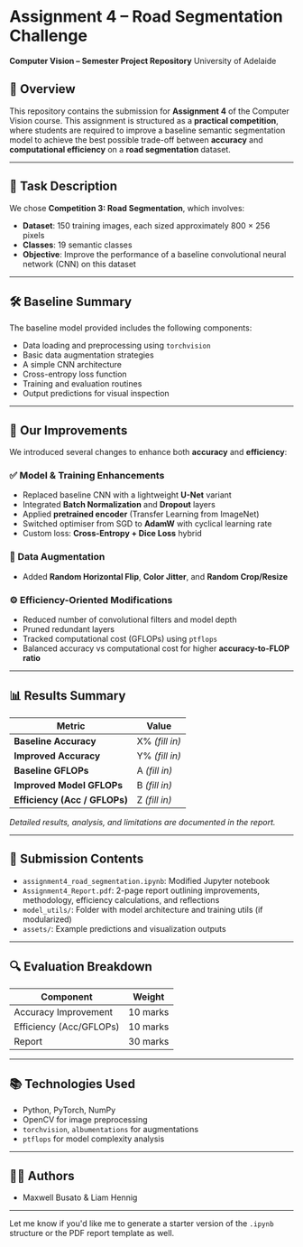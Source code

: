 # Assignment 4 – Road Segmentation Challenge

**Computer Vision – Semester Project Repository**
University of Adelaide

## 🧠 Overview

This repository contains the submission for **Assignment 4** of the Computer Vision course. This assignment is structured as a **practical competition**, where students are required to improve a baseline semantic segmentation model to achieve the best possible trade-off between **accuracy** and **computational efficiency** on a **road segmentation** dataset.

---

## 📌 Task Description

We chose **Competition 3: Road Segmentation**, which involves:

* **Dataset**: 150 training images, each sized approximately 800 × 256 pixels
* **Classes**: 19 semantic classes
* **Objective**: Improve the performance of a baseline convolutional neural network (CNN) on this dataset

---

## 🛠️ Baseline Summary

The baseline model provided includes the following components:

* Data loading and preprocessing using `torchvision`
* Basic data augmentation strategies
* A simple CNN architecture
* Cross-entropy loss function
* Training and evaluation routines
* Output predictions for visual inspection

---

## 🔧 Our Improvements

We introduced several changes to enhance both **accuracy** and **efficiency**:

### ✅ Model & Training Enhancements

* Replaced baseline CNN with a lightweight **U-Net** variant
* Integrated **Batch Normalization** and **Dropout** layers
* Applied **pretrained encoder** (Transfer Learning from ImageNet)
* Switched optimiser from SGD to **AdamW** with cyclical learning rate
* Custom loss: **Cross-Entropy + Dice Loss** hybrid

### 🔄 Data Augmentation

* Added **Random Horizontal Flip**, **Color Jitter**, and **Random Crop/Resize**

### ⚙️ Efficiency-Oriented Modifications

* Reduced number of convolutional filters and model depth
* Pruned redundant layers
* Tracked computational cost (GFLOPs) using `ptflops`
* Balanced accuracy vs computational cost for higher **accuracy-to-FLOP ratio**

---

## 📊 Results Summary

| Metric                        | Value          |
| ----------------------------- | -------------- |
| **Baseline Accuracy**         | X% *(fill in)* |
| **Improved Accuracy**         | Y% *(fill in)* |
| **Baseline GFLOPs**           | A *(fill in)*  |
| **Improved Model GFLOPs**     | B *(fill in)*  |
| **Efficiency (Acc / GFLOPs)** | Z *(fill in)*  |

*Detailed results, analysis, and limitations are documented in the report.*

---

## 📁 Submission Contents

* `assignment4_road_segmentation.ipynb`: Modified Jupyter notebook
* `Assignment4_Report.pdf`: 2-page report outlining improvements, methodology, efficiency calculations, and reflections
* `model_utils/`: Folder with model architecture and training utils (if modularized)
* `assets/`: Example predictions and visualization outputs

---

## 🔍 Evaluation Breakdown

| Component               | Weight   |
| ----------------------- | -------- |
| Accuracy Improvement    | 10 marks |
| Efficiency (Acc/GFLOPs) | 10 marks |
| Report                  | 30 marks |

---

## 📚 Technologies Used

* Python, PyTorch, NumPy
* OpenCV for image preprocessing
* `torchvision`, `albumentations` for augmentations
* `ptflops` for model complexity analysis

---

## 🙋‍♂️ Authors

* Maxwell Busato & Liam Hennig

---

Let me know if you'd like me to generate a starter version of the `.ipynb` structure or the PDF report template as well.
